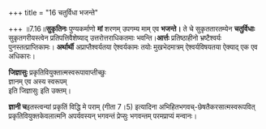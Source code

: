 +++
title = "16 चतुर्विधा भजन्ते"

+++
॥7.16॥**सुकृतिनः** पुण्यकर्माणो **मां** शरणम् उपगम्य माम् एव
**भजन्ते।** ते चे सुकृततारतम्येन **चतुर्विधाः** सुकृतगरीयस्त्वेन
प्रतिपत्तिवैशेष्याद् उत्तरोत्तराधिकतमाः भवन्ति।**आर्त्तः** प्रतिष्ठाहीनो
भ्रष्टैश्वर्यः पुनस्तत्प्राप्तिकामः। **अर्थार्थी** अप्राप्तैश्वर्यतया
ऐश्वर्यकामः तयोः मुखभेदमात्रम् ऐश्वर्यविषयतया ऐक्याद् एक एव
अधिकारः।

**जिज्ञासुः** प्रकृतिवियुक्तात्मस्वरूपावाप्तीच्छुः  
ज्ञानम् एव अस्य स्वरूपम्  
इति जिज्ञासुः इति उक्तम्।  
  
**ज्ञानी च**इतस्त्वन्यां प्रकृतिं विद्धि मे पराम् (गीता 7।5) इत्यादिना
अभिहितभगवच्-छेषतैकरसात्मस्वरूपवित् प्रकृतिवियुक्तकेवलात्मनि अपर्यवस्यन्
भगवन्तं प्रेप्सुः भगवन्तम् परमप्राप्यं मन्वानः।
